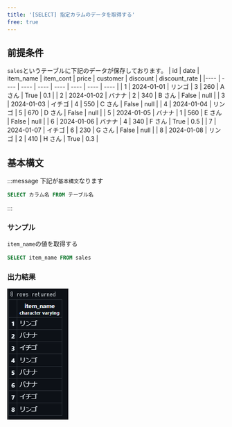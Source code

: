 ```yaml
---
title: '[SELECT] 指定カラムのデータを取得する'
free: true
---
```


## 前提条件

`sales`というテーブルに下記のデータが保存しております。
| id | date | item_name | item_cont | price | customer | discount | discount_rate |
|---- | ---- | ---- | ---- | ---- | ---- | ---- | ---- |
| 1 | 2024-01-01 | リンゴ | 3 | 260 | A さん | True | 0.1 |
| 2 | 2024-01-02 | バナナ | 2 | 340 | B さん | False | null |
| 3 | 2024-01-03 | イチゴ | 4 | 550 | C さん | False | null |
| 4 | 2024-01-04 | リンゴ | 5 | 670 | D さん | False | null |
| 5 | 2024-01-05 | バナナ | 1 | 560 | E さん | False | null |
| 6 | 2024-01-06 | バナナ | 4 | 340 | F さん | True | 0.5 |
| 7 | 2024-01-07 | イチゴ | 6 | 230 | G さん | False | null |
| 8 | 2024-01-08 | リンゴ | 2 | 410 | H さん | True | 0.3 |

## 基本構文

:::message
下記が`基本構文`なります

```sql
SELECT カラム名 FROM テーブル名
```

:::

### サンプル

`item_name`の値を取得する

```sql
SELECT item_name FROM sales
```

### 出力結果

![select-column](/images/books/basic-postgresql/select-column.png)
